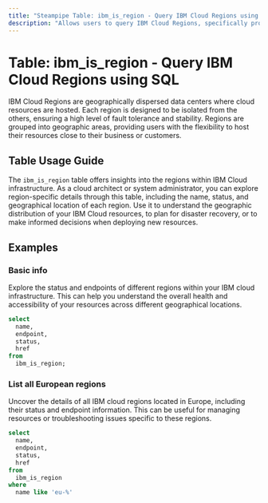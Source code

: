 ```yaml
---
title: "Steampipe Table: ibm_is_region - Query IBM Cloud Regions using SQL"
description: "Allows users to query IBM Cloud Regions, specifically providing details about the name, status, and geographical location of each region."
---
```


# Table: ibm_is_region - Query IBM Cloud Regions using SQL

IBM Cloud Regions are geographically dispersed data centers where cloud resources are hosted. Each region is designed to be isolated from the others, ensuring a high level of fault tolerance and stability. Regions are grouped into geographic areas, providing users with the flexibility to host their resources close to their business or customers.

## Table Usage Guide

The `ibm_is_region` table offers insights into the regions within IBM Cloud infrastructure. As a cloud architect or system administrator, you can explore region-specific details through this table, including the name, status, and geographical location of each region. Use it to understand the geographic distribution of your IBM Cloud resources, to plan for disaster recovery, or to make informed decisions when deploying new resources.

## Examples

### Basic info
Explore the status and endpoints of different regions within your IBM cloud infrastructure. This can help you understand the overall health and accessibility of your resources across different geographical locations.

```sql
select
  name,
  endpoint,
  status,
  href
from
  ibm_is_region;
```

### List all European regions
Uncover the details of all IBM cloud regions located in Europe, including their status and endpoint information. This can be useful for managing resources or troubleshooting issues specific to these regions.

```sql
select
  name,
  endpoint,
  status,
  href
from
  ibm_is_region
where
  name like 'eu-%'
```